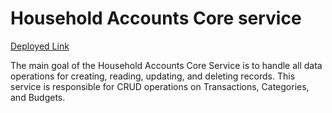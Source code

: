 # Household Accounts Core service

[Deployed Link](http://household-accounts-core-service.azurewebsites.net/api-spec)

The main goal of the Household Accounts Core Service is to handle all data operations for creating, reading, updating, and deleting records. This service is responsible for CRUD operations on Transactions, Categories, and Budgets.